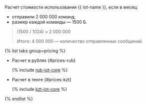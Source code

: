 
Расчет стоимости использования {{ iot-name }}, если в месяц:
* отправили 2 000 000 команд;
* размер каждой команды — 1500 Б.

> (1500 / 1024) × 2 000 000
>
>Итого: 4 000 000 — количество отправленных сообщений.

{% list tabs group=pricing %}

- Расчет в рублях {#prices-rub}

  {% include [rub-iot-core](../../_pricing_examples/iot-core/rub-iot-core.md) %}
  
- Расчет в тенге {#prices-kzt}

  {% include [kzt-iot-core](../../_pricing_examples/iot-core/kzt-iot-core.md) %}

{% endlist %}


